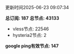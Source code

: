 更新时间2025-06-23 09:07:34

**总订阅: 187**
**总节点: 43133**
- vless节点: 22546
- hysteria2节点: 2

**google ping有效节点: 147**
